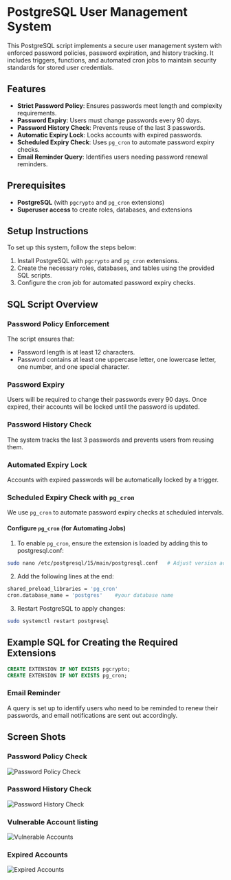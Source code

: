 # PostgreSQL User Management System

This PostgreSQL script implements a secure user management system with enforced password policies, password expiration, and history tracking. It includes triggers, functions, and automated cron jobs to maintain security standards for stored user credentials.

## Features

- **Strict Password Policy**: Ensures passwords meet length and complexity requirements.
- **Password Expiry**: Users must change passwords every 90 days.
- **Password History Check**: Prevents reuse of the last 3 passwords.
- **Automatic Expiry Lock**: Locks accounts with expired passwords.
- **Scheduled Expiry Check**: Uses `pg_cron` to automate password expiry checks.
- **Email Reminder Query**: Identifies users needing password renewal reminders.

## Prerequisites

- **PostgreSQL** (with `pgcrypto` and `pg_cron` extensions)
- **Superuser access** to create roles, databases, and extensions

## Setup Instructions

To set up this system, follow the steps below:

1. Install PostgreSQL with `pgcrypto` and `pg_cron` extensions.
2. Create the necessary roles, databases, and tables using the provided SQL scripts.
3. Configure the cron job for automated password expiry checks.

## SQL Script Overview

### Password Policy Enforcement

The script ensures that:

- Password length is at least 12 characters.
- Password contains at least one uppercase letter, one lowercase letter, one number, and one special character.

### Password Expiry

Users will be required to change their passwords every 90 days. Once expired, their accounts will be locked until the password is updated.

### Password History Check

The system tracks the last 3 passwords and prevents users from reusing them.

### Automated Expiry Lock

Accounts with expired passwords will be automatically locked by a trigger.

### Scheduled Expiry Check with `pg_cron`

We use `pg_cron` to automate password expiry checks at scheduled intervals.

#### Configure `pg_cron` (for Automating Jobs)

1. To enable `pg_cron`, ensure the extension is loaded by adding this to postgresql.conf:
```bash
sudo nano /etc/postgresql/15/main/postgresql.conf   # Adjust version accordingly
```
2. Add the following lines at the end:
```bash
shared_preload_libraries = 'pg_cron'
cron.database_name = 'postgres'    #your database name
```
3. Restart PostgreSQL to apply changes:
```bash
sudo systemctl restart postgresql
```
## Example SQL for Creating the Required Extensions

```sql
CREATE EXTENSION IF NOT EXISTS pgcrypto;
CREATE EXTENSION IF NOT EXISTS pg_cron;
```

### Email Reminder

A query is set up to identify users who need to be reminded to renew their passwords, and email notifications are sent out accordingly.

## Screen Shots
### Password Policy Check
![Password Policy Check](https://github.com/user-attachments/assets/ecaa260b-4e64-44de-a8d7-966393f35434)
### Password History Check
![Password History Check](https://github.com/user-attachments/assets/f266e77f-976b-44df-926e-b88b69c52efa)
### Vulnerable Account listing
![Vulnerable Accounts](https://github.com/user-attachments/assets/f7b7365b-b4ee-4bea-8146-b738a2f8f6d4)
### Expired Accounts
![Expired Accounts](https://github.com/user-attachments/assets/f5538a92-9222-4841-9553-89d0d367f928)
